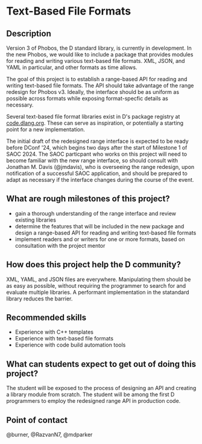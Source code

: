 # Text-Based File Formats

## Description

Version 3 of Phobos, the D standard library, is currently in development. In the new Phobos, we would like to include a package that provides modules for reading and writing various text-based file formats. XML, JSON, and YAML in particular, and other formats as time allows.

The goal of this project is to establish a range-based API for reading and writing text-based file formats. The API should take advantage of the range redesign for Phobos v3. Ideally, the interface should be as uniform as possible across formats while exposing format-specfic details as necessary.

Several text-based file format libraries exist in D's package registry at [code.dlang.org](https://code.dlang.org/). These can serve as inspiration, or potentially a starting point for a new implementation.

The initial draft of the redesigned range interface is expected to be ready before DConf '24, which begins two days after the start of Milestone 1 of SAOC 2024. The SAOC particpant who works on this project will need to become familiar with the new range interface, so should consult with Jonathan M. Davis (@jmdavis), who is overseeing the range redesign, upon notification of a successful SAOC application, and should be prepared to adapt as necessary if the interface changes during the course of the event.

## What are rough milestones of this project?

- gain a thorough understanding of the range interface and review existing libraries
- determine the features that will be included in the new package and design a range-based API for reading and writing text-based file formats
- implement readers and or writers for one or more formats, based on consultation with the project mentor

## How does this project help the D community?

XML, YAML, and JSON files are everywhere. Manipulating them should be as easy as possible, without requiring the programmer to search for and evaluate multiple libraries. A performant implementation in the statandard library reduces the barrier.

## Recommended skills

- Experience with C++ templates
- Experience with text-based file formats
- Experience with code build automation tools

## What can students expect to get out of doing this project?

The student will be exposed to the process of designing an API and creating a library module from scratch. The student will be among the first D programmers to employ the redesigned range API in production code.

## Point of contact

@burner, @RazvanN7, @mdparker


